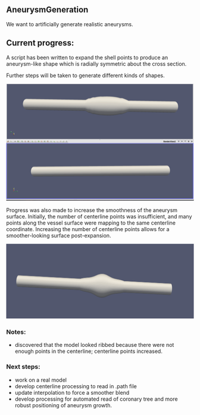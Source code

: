 
## AneurysmGeneration

We want to artificially generate realistic aneurysms. 

## Current progress: 

A script has been written to expand the shell points to produce an aneurysm-like shape which is radially symmetric about the cross section. 

Further steps will be taken to generate different kinds of shapes. 

![simple expansion](AneurysmGeneration/screenshots/progress_1_12.png)

Progress was also made to increase the smoothness of the aneurysm surface. Initially, the number of centerline points was insufficient, and many points along the vessel surface were mapping to the same centerline coordinate. Increasing the number of centerline points allows for a smoother-looking surface post-expansion. 

![smoother expansion](AneurysmGeneration/screenshots/progress_1_12_2.png)

### Notes:
* discovered that the model looked ribbed because there were not enough points in the centerline; centerline points increased. 

### Next steps: 
* work on a real model 
* develop centerline processing to read in .path file
* update interpolation to force a smoother blend 
* develop processing for automated read of coronary tree and more robust positioning of aneurysm growth. 